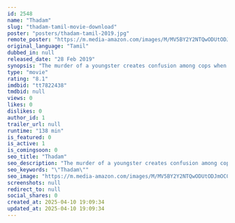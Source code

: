 ```yaml
---
id: 2548
name: "Thadam"
slug: "thadam-tamil-movie-download"
poster: "posters/thadam-tamil-2019.jpg"
remote_poster: "https://m.media-amazon.com/images/M/MV5BY2Y2NTQwODUtODJmOC00NTc0LTgxZWQtNDRkNDg4N2EyNDE1XkEyXkFqcGc@._V1_SX300.jpg"
original_language: "Tamil"
dubbed_in: null
released_date: "28 Feb 2019"
synopsis: "The murder of a youngster creates confusion among cops when they discover the suspect has a lookalike."
type: "movie"
rating: "8.1"
imdbid: "tt7822438"
tmdbid: null
views: 0
likes: 0
dislikes: 0
author_id: 1
trailer_url: null
runtime: "138 min"
is_featured: 0
is_active: 1
is_comingsoon: 0
seo_title: "Thadam"
seo_description: "The murder of a youngster creates confusion among cops when they discover the suspect has a lookalike."
seo_keywords: "\"Thadam\""
seo_image: "https://m.media-amazon.com/images/M/MV5BY2Y2NTQwODUtODJmOC00NTc0LTgxZWQtNDRkNDg4N2EyNDE1XkEyXkFqcGc@._V1_SX300.jpg"
screenshots: null
redirect_to: null
social_shares: 0
created_at: 2025-04-10 19:09:34
updated_at: 2025-04-10 19:09:34
---
```


